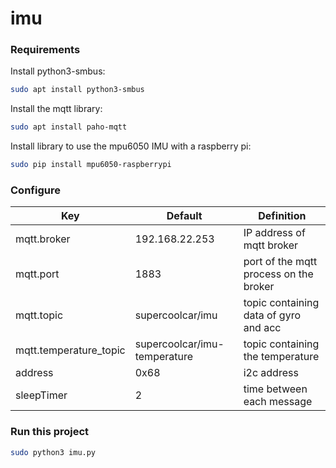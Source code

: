 # imu

### Requirements

Install python3-smbus:
````bash
sudo apt install python3-smbus
````
Install the mqtt library:
````bash
sudo apt install paho-mqtt
````
Install library to use the mpu6050 IMU with a raspberry pi:
````bash
sudo pip install mpu6050-raspberrypi
````

### Configure
| Key                    | Default                      | Definition                             |
| ---------------------- | ---------------------------- | -------------------------------------- |
| mqtt.broker            | 192.168.22.253               | IP address of mqtt broker              |
| mqtt.port              | 1883                         | port of the mqtt process on the broker |
| mqtt.topic             | supercoolcar/imu             | topic containing data of gyro and acc  |
| mqtt.temperature_topic | supercoolcar/imu-temperature | topic containing the temperature       |
| address                | 0x68                         | i2c address                            |
| sleepTimer             | 2                            | time between each message              |

### Run this project
````bash
sudo python3 imu.py
````
